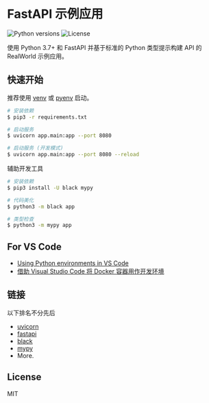 # FastAPI 示例应用

![Python versions](https://img.shields.io/badge/python-3.7+-blue?style=flat-square)
![License](https://img.shields.io/github/license/zhengxs2018/fastapi-realworld-example-app?style=flat-square)

使用 Python 3.7+ 和 FastAPI 并基于标准的 Python 类型提示构建 API 的 RealWorld 示例应用。

## 快速开始

推荐使用 [venv](https://docs.python.org/3/library/venv.html) 或 [pyenv](https://github.com/pyenv/pyenv) 启动。

```sh
# 安装依赖
$ pip3 -r requirements.txt

# 启动服务
$ uvicorn app.main:app --port 8080

# 启动服务 (开发模式)
$ uvicorn app.main:app --port 8080 --reload
```

辅助开发工具

```sh
# 安装依赖
$ pip3 install -U black mypy

# 代码美化
$ python3 -m black app

# 类型检查
$ python3 -m mypy app
```

## For VS Code

- [Using Python environments in VS Code](https://code.visualstudio.com/docs/python/environments)
- [借助 Visual Studio Code 将 Docker 容器用作开发环境](https://learn.microsoft.com/zh-cn/training/modules/use-docker-container-dev-env-vs-code/)

## 链接

以下排名不分先后

- [uvicorn](https://www.uvicorn.org)
- [fastapi](https://fastapi.tiangolo.com)
- [black](https://black.readthedocs.io)
- [mypy](http://mypy-lang.org)
- More.

## License

MIT
